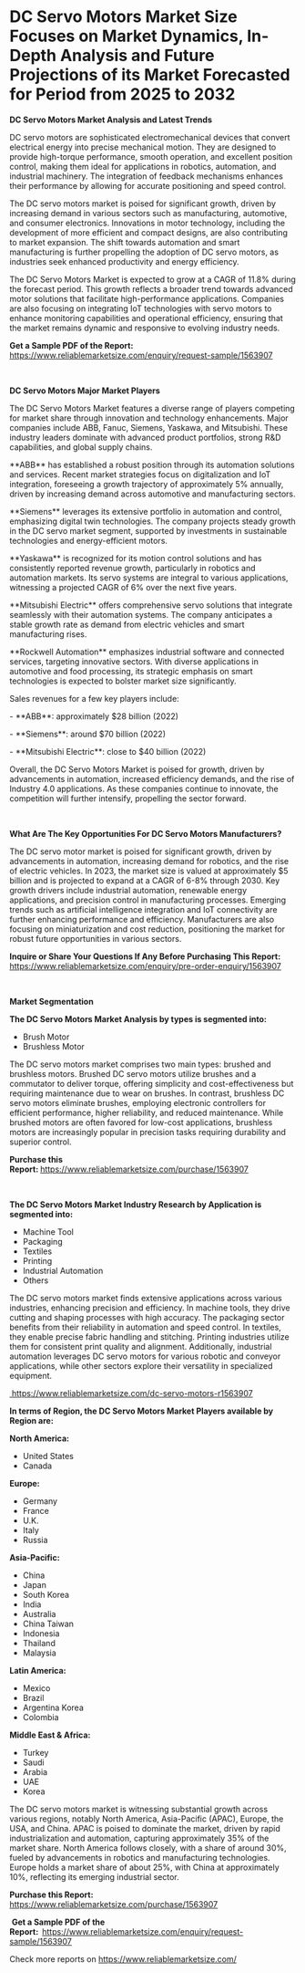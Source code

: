 <p><h1>DC Servo Motors Market Size Focuses on Market Dynamics, In-Depth Analysis and Future Projections of its Market Forecasted for Period from 2025 to 2032</h1></p><p><strong>DC Servo Motors Market Analysis and Latest Trends</strong></p>
<p><p>DC servo motors are sophisticated electromechanical devices that convert electrical energy into precise mechanical motion. They are designed to provide high-torque performance, smooth operation, and excellent position control, making them ideal for applications in robotics, automation, and industrial machinery. The integration of feedback mechanisms enhances their performance by allowing for accurate positioning and speed control.</p><p>The DC servo motors market is poised for significant growth, driven by increasing demand in various sectors such as manufacturing, automotive, and consumer electronics. Innovations in motor technology, including the development of more efficient and compact designs, are also contributing to market expansion. The shift towards automation and smart manufacturing is further propelling the adoption of DC servo motors, as industries seek enhanced productivity and energy efficiency.</p><p>The DC Servo Motors Market is expected to grow at a CAGR of 11.8% during the forecast period. This growth reflects a broader trend towards advanced motor solutions that facilitate high-performance applications. Companies are also focusing on integrating IoT technologies with servo motors to enhance monitoring capabilities and operational efficiency, ensuring that the market remains dynamic and responsive to evolving industry needs.</p></p>
<p><strong>Get a Sample PDF of the Report:&nbsp;</strong> <a href="https://www.reliablemarketsize.com/enquiry/request-sample/1563907?utm_campaign=2625&utm_medium=2&utm_source=Github&utm_content=ia&utm_term=22022025&utm_id=dc-servo-motors">https://www.reliablemarketsize.com/enquiry/request-sample/1563907</a></p>
<p>&nbsp;</p>
<p><strong>DC Servo Motors Major Market Players</strong></p>
<p><p>The DC Servo Motors Market features a diverse range of players competing for market share through innovation and technology enhancements. Major companies include ABB, Fanuc, Siemens, Yaskawa, and Mitsubishi. These industry leaders dominate with advanced product portfolios, strong R&D capabilities, and global supply chains.</p><p>**ABB** has established a robust position through its automation solutions and services. Recent market strategies focus on digitalization and IoT integration, foreseeing a growth trajectory of approximately 5% annually, driven by increasing demand across automotive and manufacturing sectors.</p><p>**Siemens** leverages its extensive portfolio in automation and control, emphasizing digital twin technologies. The company projects steady growth in the DC servo market segment, supported by investments in sustainable technologies and energy-efficient motors.</p><p>**Yaskawa** is recognized for its motion control solutions and has consistently reported revenue growth, particularly in robotics and automation markets. Its servo systems are integral to various applications, witnessing a projected CAGR of 6% over the next five years.</p><p>**Mitsubishi Electric** offers comprehensive servo solutions that integrate seamlessly with their automation systems. The company anticipates a stable growth rate as demand from electric vehicles and smart manufacturing rises.</p><p>**Rockwell Automation** emphasizes industrial software and connected services, targeting innovative sectors. With diverse applications in automotive and food processing, its strategic emphasis on smart technologies is expected to bolster market size significantly.</p><p>Sales revenues for a few key players include:</p><p>- **ABB**: approximately $28 billion (2022)</p><p>- **Siemens**: around $70 billion (2022)</p><p>- **Mitsubishi Electric**: close to $40 billion (2022)</p><p>Overall, the DC Servo Motors Market is poised for growth, driven by advancements in automation, increased efficiency demands, and the rise of Industry 4.0 applications. As these companies continue to innovate, the competition will further intensify, propelling the sector forward.</p></p>
<p>&nbsp;</p>
<p><strong>What Are The Key Opportunities For DC Servo Motors Manufacturers?</strong></p>
<p><p>The DC servo motor market is poised for significant growth, driven by advancements in automation, increasing demand for robotics, and the rise of electric vehicles. In 2023, the market size is valued at approximately $5 billion and is projected to expand at a CAGR of 6-8% through 2030. Key growth drivers include industrial automation, renewable energy applications, and precision control in manufacturing processes. Emerging trends such as artificial intelligence integration and IoT connectivity are further enhancing performance and efficiency. Manufacturers are also focusing on miniaturization and cost reduction, positioning the market for robust future opportunities in various sectors.</p></p>
<p><strong>Inquire or Share Your Questions If Any Before Purchasing This Report:</strong> <a href="https://www.reliablemarketsize.com/enquiry/pre-order-enquiry/1563907?utm_campaign=2625&utm_medium=2&utm_source=Github&utm_content=ia&utm_term=22022025&utm_id=dc-servo-motors">https://www.reliablemarketsize.com/enquiry/pre-order-enquiry/1563907</a></p>
<p>&nbsp;</p>
<p><strong>Market Segmentation</strong></p>
<p><strong>The DC Servo Motors Market Analysis by types is segmented into:</strong></p>
<p><ul><li>Brush Motor</li><li>Brushless Motor</li></ul></p>
<p><p>The DC servo motors market comprises two main types: brushed and brushless motors. Brushed DC servo motors utilize brushes and a commutator to deliver torque, offering simplicity and cost-effectiveness but requiring maintenance due to wear on brushes. In contrast, brushless DC servo motors eliminate brushes, employing electronic controllers for efficient performance, higher reliability, and reduced maintenance. While brushed motors are often favored for low-cost applications, brushless motors are increasingly popular in precision tasks requiring durability and superior control.</p></p>
<p><strong>Purchase this Report:&nbsp;</strong><a href="https://www.reliablemarketsize.com/purchase/1563907?utm_campaign=2625&utm_medium=2&utm_source=Github&utm_content=ia&utm_term=22022025&utm_id=dc-servo-motors">https://www.reliablemarketsize.com/purchase/1563907</a></p>
<p>&nbsp;</p>
<p><strong>The DC Servo Motors Market Industry Research by Application is segmented into:</strong></p>
<p><ul><li>Machine Tool</li><li>Packaging</li><li>Textiles</li><li>Printing</li><li>Industrial Automation</li><li>Others</li></ul></p>
<p><p>The DC servo motors market finds extensive applications across various industries, enhancing precision and efficiency. In machine tools, they drive cutting and shaping processes with high accuracy. The packaging sector benefits from their reliability in automation and speed control. In textiles, they enable precise fabric handling and stitching. Printing industries utilize them for consistent print quality and alignment. Additionally, industrial automation leverages DC servo motors for various robotic and conveyor applications, while other sectors explore their versatility in specialized equipment.</p></p>
<p><a href="https://www.reliablemarketsize.com/dc-servo-motors-r1563907?utm_campaign=2625&utm_medium=2&utm_source=Github&utm_content=ia&utm_term=22022025&utm_id=dc-servo-motors">&nbsp;https://www.reliablemarketsize.com/dc-servo-motors-r1563907</a></p>
<p><strong>In terms of Region, the DC Servo Motors Market Players available by Region are:</strong></p>
<p>
    <p> <strong> North America: </strong>
        <ul>
            <li>United States</li>
            <li>Canada</li>
        </ul>
        </p> 
    <p> <strong> Europe: </strong>
        <ul>
            <li>Germany</li>
            <li>France</li>
            <li>U.K.</li>
            <li>Italy</li>
            <li>Russia</li>
        </ul>
        </p> 
    <p> <strong> Asia-Pacific: </strong>
        <ul>
            <li>China</li>
            <li>Japan</li>
            <li>South Korea</li>
            <li>India</li>
            <li>Australia</li>
            <li>China Taiwan</li>
            <li>Indonesia</li>
            <li>Thailand</li>
            <li>Malaysia</li>
        </ul>
        </p> 
    <p> <strong> Latin America: </strong>
        <ul>
            <li>Mexico</li>
            <li>Brazil</li>
            <li>Argentina Korea</li>
            <li>Colombia</li>
        </ul>
        </p> 
    <p> <strong> Middle East & Africa: </strong>
        <ul>
            <li>Turkey</li>
            <li>Saudi</li>
            <li>Arabia</li>
            <li>UAE</li>
            <li>Korea</li>
        </ul>
    </p>
    </p>
<p><p>The DC servo motors market is witnessing substantial growth across various regions, notably North America, Asia-Pacific (APAC), Europe, the USA, and China. APAC is poised to dominate the market, driven by rapid industrialization and automation, capturing approximately 35% of the market share. North America follows closely, with a share of around 30%, fueled by advancements in robotics and manufacturing technologies. Europe holds a market share of about 25%, with China at approximately 10%, reflecting its emerging industrial sector.</p></p>
<p><strong>Purchase this Report: </strong><a href="https://www.reliablemarketsize.com/purchase/1563907?utm_campaign=2625&utm_medium=2&utm_source=Github&utm_content=ia&utm_term=22022025&utm_id=dc-servo-motors">https://www.reliablemarketsize.com/purchase/1563907</a></p>
<p>&nbsp;<strong>Get a Sample PDF of the Report:&nbsp;&nbsp;</strong><a href="https://www.reliablemarketsize.com/enquiry/request-sample/1563907?utm_campaign=2625&utm_medium=2&utm_source=Github&utm_content=ia&utm_term=22022025&utm_id=dc-servo-motors">https://www.reliablemarketsize.com/enquiry/request-sample/1563907</a></p>
<p><strong></strong></p>
<p>Check more reports on <a href="https://www.reliablemarketsize.com/?utm_campaign=2625&utm_medium=2&utm_source=Github&utm_content=ia&utm_term=22022025&utm_id=dc-servo-motors">https://www.reliablemarketsize.com/</a></p>